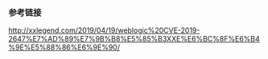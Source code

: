 





### 参考链接

http://xxlegend.com/2019/04/19/weblogic%20CVE-2019-2647%E7%AD%89%E7%9B%B8%E5%85%B3XXE%E6%BC%8F%E6%B4%9E%E5%88%86%E6%9E%90/
